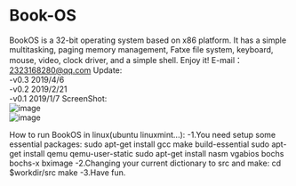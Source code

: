 # Book-OS
BookOS is a 32-bit operating system based on x86 platform. It has a simple multitasking, paging memory management, Fatxe file system, keyboard, mouse, video, clock driver, and a simple shell. Enjoy it!
E-mail：2323168280@qq.com
Update:  
-v0.3 2019/4/6  
-v0.2 2019/2/21  
-v0.1 2019/1/7
ScreenShot:  
![image](https://github.com/huzichengdevelop/BookOSv0.3/blob/master/screenshot/logo.png)  
![image](https://github.com/huzichengdevelop/BookOSv0.3/blob/master/screenshot/run.png)  


How to run BookOS in linux(ubuntu linuxmint...):
-1.You need setup some essential packages:
    sudo apt-get install gcc make build-essential
    sudo apt-get install qemu qemu-user-static
    sudo apt-get install nasm vgabios bochs bochs-x bximage
-2.Changing your current dictionary to src and make:
	cd $workdir/src
	make
-3.Have fun.
